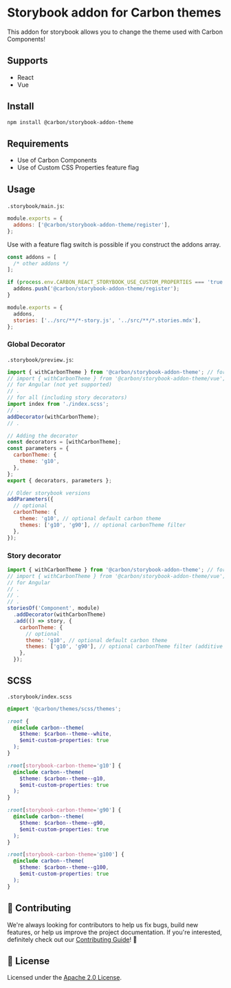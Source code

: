 # Storybook addon for Carbon themes

This addon for storybook allows you to change the theme used with Carbon
Components!

## Supports

- React
- Vue

## Install

```sh
npm install @carbon/storybook-addon-theme
```

## Requirements

- Use of Carbon Components
- Use of Custom CSS Properties feature flag

## Usage

`.storybook/main.js`:

```js
module.exports = {
  addons: ['@carbon/storybook-addon-theme/register'],
};
```

Use with a feature flag switch is possible if you construct the addons array.

```js
const addons = [
  /* other addons */
];

if (process.env.CARBON_REACT_STORYBOOK_USE_CUSTOM_PROPERTIES === 'true') {
  addons.push('@carbon/storybook-addon-theme/register');
}

module.exports = {
  addons,
  stories: ['../src/**/*-story.js', '../src/**/*.stories.mdx'],
};
```

### Global Decorator

`.storybook/preview.js`:

```js
import { withCarbonTheme } from '@carbon/storybook-addon-theme'; // for React
// import { withCarbonTheme } from '@carbon/storybook-addon-theme/vue'; // for Vue
// for Angular (not yet supported)
// .
// for all (including story decorators)
import index from './index.scss';
// .
addDecorator(withCarbonTheme);
// .
```

```js
// Adding the decorator
const decorators = [withCarbonTheme];
const parameters = {
  carbonTheme: {
    theme: 'g10',
  },
};
export { decorators, parameters };
```

```js
// Older storybook versions
addParameters({
  // optional
  carbonTheme: {
    theme: 'g10', // optional default carbon theme
    themes: ['g10', 'g90'], // optional carbonTheme filter
  },
});
```

### Story decorator

```js
import { withCarbonTheme } from '@carbon/storybook-addon-theme'; // for React
// import { withCarbonTheme } from '@carbon/storybook-addon-theme/vue'; // for Vue
// for Angular
// .
// .
// .
storiesOf('Component', module)
  .addDecorator(withCarbonTheme)
  .add(() => story, {
    carbonTheme: {
      // optional
      theme: 'g10', // optional default carbon theme
      themes: ['g10', 'g90'], // optional carbonTheme filter (additive to global)
    },
  });
```

## SCSS

`.storybook/index.scss`

```scss
@import '@carbon/themes/scss/themes';

:root {
  @include carbon--theme(
    $theme: $carbon--theme--white,
    $emit-custom-properties: true
  );
}

:root[storybook-carbon-theme='g10'] {
  @include carbon--theme(
    $theme: $carbon--theme--g10,
    $emit-custom-properties: true
  );
}

:root[storybook-carbon-theme='g90'] {
  @include carbon--theme(
    $theme: $carbon--theme--g90,
    $emit-custom-properties: true
  );
}

:root[storybook-carbon-theme='g100'] {
  @include carbon--theme(
    $theme: $carbon--theme--g100,
    $emit-custom-properties: true
  );
}
```

## 🙌 Contributing

We're always looking for contributors to help us fix bugs, build new features,
or help us improve the project documentation. If you're interested, definitely
check out our [Contributing Guide](/.github/CONTRIBUTING.md)! 👀

## 📝 License

Licensed under the [Apache 2.0 License](/LICENSE).

